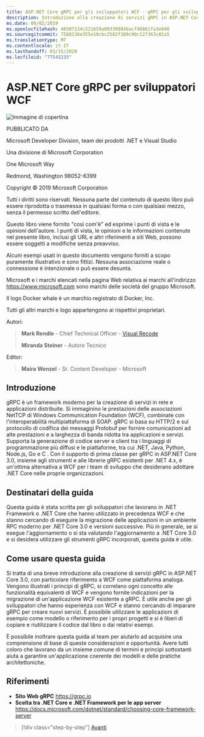 ```yaml
---
title: ASP.NET Core gRPC per gli sviluppatori WCF - gRPC per gli sviluppatori WCF
description: Introduzione alla creazione di servizi gRPC in ASP.NET Core 3.0 per gli sviluppatori WCFIntroduction to building gRPC services in ASP.NET Core 3.0 for WCF developers
ms.date: 09/02/2019
ms.openlocfilehash: 40307124c521659a00339884bacf48881fa3e048
ms.sourcegitcommit: 7588136e355e10cbc2582f389c90c127363c02a5
ms.translationtype: MT
ms.contentlocale: it-IT
ms.lasthandoff: 03/15/2020
ms.locfileid: "77543235"
---
```

# <a name="aspnet-core-grpc-for-wcf-developers"></a>ASP.NET Core gRPC per sviluppatori WCF

![Immagine di copertina](./media/cover.png)

PUBBLICATO DA

Microsoft Developer Division, team dei prodotti .NET e Visual Studio

Una divisione di Microsoft Corporation

One Microsoft Way

Redmond, Washington 98052-6399

Copyright © 2019 Microsoft Corporation

Tutti i diritti sono riservati. Nessuna parte del contenuto di questo libro può essere riprodotta o trasmessa in qualsiasi forma o con qualsiasi mezzo, senza il permesso scritto dell'editore.

Questo libro viene fornito "così com'è" ed esprime i punti di vista e le opinioni dell'autore. I punti di vista, le opinioni e le informazioni contenute nel presente libro, inclusi gli URL e altri riferimenti a siti Web, possono essere soggetti a modifiche senza preavviso.

 Alcuni esempi usati in questo documento vengono forniti a scopo puramente illustrativo e sono fittizi. Nessuna associazione reale o connessione è intenzionale o può essere desunta.

Microsoft e i marchi elencati nella pagina Web relativa ai marchi all'indirizzo https://www.microsoft.com sono marchi delle società del gruppo Microsoft.

Il logo Docker whale è un marchio registrato di Docker, Inc.

Tutti gli altri marchi e logo appartengono ai rispettivi proprietari.

Autori:

> **Mark Rendle** - Chief Technical Officer - [Visual Recode](https://visualrecode.com)
>
> **Miranda Steiner** - Autore Tecnico

Editor:

> **Maira Wenzel** - Sr. Content Developer - Microsoft

## <a name="introduction"></a>Introduzione

gRPC è un framework moderno per la creazione di servizi in rete e applicazioni distribuite. Si immaginino le prestazioni delle associazioni NetTCP di Windows Communication Foundation (WCF), combinate con l'interoperabilità multipiattaforma di SOAP. gRPC si basa su HTTP/2 e sul protocollo di codifica dei messaggi Protobuf per fornire comunicazioni ad alte prestazioni e a larghezza di banda ridotta tra applicazioni e servizi. Supporta la generazione di codice server e client tra i linguaggi di programmazione più diffusi e le piattaforme, tra cui .NET, Java, Python, Node.js, Go e C . Con il supporto di prima classe per gRPC in ASP.NET Core 3.0, insieme agli strumenti e alle librerie gRPC esistenti per .NET 4.x, è un'ottima alternativa a WCF per i team di sviluppo che desiderano adottare .NET Core nelle proprie organizzazioni.

## <a name="who-should-use-this-guide"></a>Destinatari della guida

Questa guida è stata scritta per gli sviluppatori che lavorano in .NET Framework o .NET Core che hanno utilizzato in precedenza WCF e che stanno cercando di eseguire la migrazione delle applicazioni in un ambiente RPC moderno per .NET Core 3.0 e versioni successive. Più in generale, se si esegue l'aggiornamento o si sta valutando l'aggiornamento a .NET Core 3.0 e si desidera utilizzare gli strumenti gRPC incorporati, questa guida è utile.

## <a name="how-you-can-use-this-guide"></a>Come usare questa guida

Si tratta di una breve introduzione alla creazione di servizi gRPC in ASP.NET Core 3.0, con particolare riferimento a WCF come piattaforma analoga. Vengono illustrati i principi di gRPC, si correlano ogni concetto alle funzionalità equivalenti di WCF e vengono fornite indicazioni per la migrazione di un'applicazione WCF esistente a gRPC. È utile anche per gli sviluppatori che hanno esperienza con WCF e stanno cercando di imparare gRPC per creare nuovi servizi. È possibile utilizzare le applicazioni di esempio come modello o riferimento per i propri progetti e si è liberi di copiare e riutilizzare il codice dal libro o dai relativi esempi.

È possibile inoltrare questa guida al team per aiutarlo ad acquisire una comprensione di base di queste considerazioni e opportunità. Avere tutti coloro che lavorano da un insieme comune di termini e principi sottostanti aiuta a garantire un'applicazione coerente dei modelli e delle pratiche architettoniche.

## <a name="references"></a>Riferimenti

- **Sito Web gRPC**
  <https://grpc.io>
- **Scelta tra .NET Core e .NET Framework per le app server**
  <https://docs.microsoft.com/dotnet/standard/choosing-core-framework-server>

>[!div class="step-by-step"]
>[Avanti](introduction.md)
